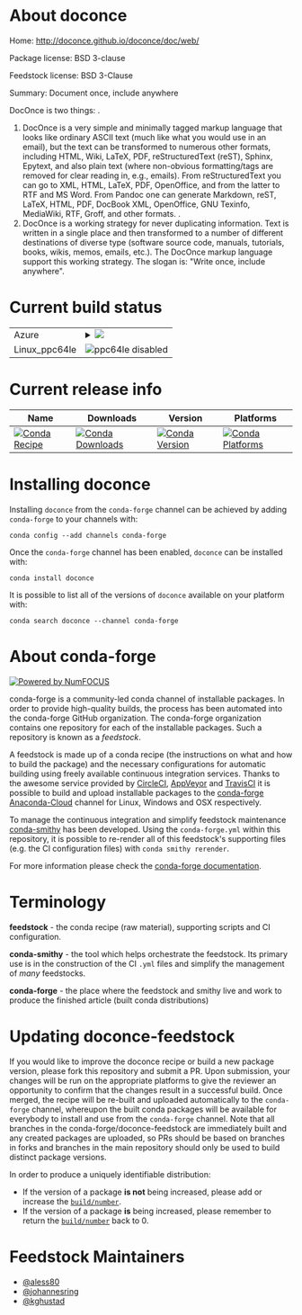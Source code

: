 About doconce
=============

Home: http://doconce.github.io/doconce/doc/web/

Package license: BSD 3-clause

Feedstock license: BSD 3-Clause

Summary: Document once, include anywhere

DocOnce is two things:
.
1. DocOnce is a very simple and minimally tagged markup language that
looks like ordinary ASCII text (much like what you would use in an
email), but the text can be transformed to numerous other formats,
including HTML, Wiki, LaTeX, PDF, reStructuredText (reST), Sphinx,
Epytext, and also plain text (where non-obvious formatting/tags are
removed for clear reading in, e.g., emails). From reStructuredText
you can go to XML, HTML, LaTeX, PDF, OpenOffice, and from the latter
to RTF and MS Word. From Pandoc one can generate Markdown, reST,
LaTeX, HTML, PDF, DocBook XML, OpenOffice, GNU Texinfo, MediaWiki,
RTF, Groff, and other formats.
.
2. DocOnce is a working strategy for never duplicating information.
Text is written in a single place and then transformed to a number of
different destinations of diverse type (software source code,
manuals, tutorials, books, wikis, memos, emails, etc.). The DocOnce
markup language support this working strategy. The slogan is: "Write
once, include anywhere".


Current build status
====================


<table>
    
  <tr>
    <td>Azure</td>
    <td>
      <details>
        <summary>
          <a href="https://dev.azure.com/conda-forge/feedstock-builds/_build/latest?definitionId=4529&branchName=master">
            <img src="https://dev.azure.com/conda-forge/feedstock-builds/_apis/build/status/doconce-feedstock?branchName=master">
          </a>
        </summary>
        <table>
          <thead><tr><th>Variant</th><th>Status</th></tr></thead>
          <tbody><tr>
              <td>linux_python2.7</td>
              <td>
                <a href="https://dev.azure.com/conda-forge/feedstock-builds/_build/latest?definitionId=4529&branchName=master">
                  <img src="https://dev.azure.com/conda-forge/feedstock-builds/_apis/build/status/doconce-feedstock?branchName=master&jobName=linux&configuration=linux_python2.7" alt="variant">
                </a>
              </td>
            </tr><tr>
              <td>linux_python3.6</td>
              <td>
                <a href="https://dev.azure.com/conda-forge/feedstock-builds/_build/latest?definitionId=4529&branchName=master">
                  <img src="https://dev.azure.com/conda-forge/feedstock-builds/_apis/build/status/doconce-feedstock?branchName=master&jobName=linux&configuration=linux_python3.6" alt="variant">
                </a>
              </td>
            </tr><tr>
              <td>linux_python3.7</td>
              <td>
                <a href="https://dev.azure.com/conda-forge/feedstock-builds/_build/latest?definitionId=4529&branchName=master">
                  <img src="https://dev.azure.com/conda-forge/feedstock-builds/_apis/build/status/doconce-feedstock?branchName=master&jobName=linux&configuration=linux_python3.7" alt="variant">
                </a>
              </td>
            </tr><tr>
              <td>linux_python3.8</td>
              <td>
                <a href="https://dev.azure.com/conda-forge/feedstock-builds/_build/latest?definitionId=4529&branchName=master">
                  <img src="https://dev.azure.com/conda-forge/feedstock-builds/_apis/build/status/doconce-feedstock?branchName=master&jobName=linux&configuration=linux_python3.8" alt="variant">
                </a>
              </td>
            </tr><tr>
              <td>osx_python2.7</td>
              <td>
                <a href="https://dev.azure.com/conda-forge/feedstock-builds/_build/latest?definitionId=4529&branchName=master">
                  <img src="https://dev.azure.com/conda-forge/feedstock-builds/_apis/build/status/doconce-feedstock?branchName=master&jobName=osx&configuration=osx_python2.7" alt="variant">
                </a>
              </td>
            </tr><tr>
              <td>osx_python3.6</td>
              <td>
                <a href="https://dev.azure.com/conda-forge/feedstock-builds/_build/latest?definitionId=4529&branchName=master">
                  <img src="https://dev.azure.com/conda-forge/feedstock-builds/_apis/build/status/doconce-feedstock?branchName=master&jobName=osx&configuration=osx_python3.6" alt="variant">
                </a>
              </td>
            </tr><tr>
              <td>osx_python3.7</td>
              <td>
                <a href="https://dev.azure.com/conda-forge/feedstock-builds/_build/latest?definitionId=4529&branchName=master">
                  <img src="https://dev.azure.com/conda-forge/feedstock-builds/_apis/build/status/doconce-feedstock?branchName=master&jobName=osx&configuration=osx_python3.7" alt="variant">
                </a>
              </td>
            </tr><tr>
              <td>osx_python3.8</td>
              <td>
                <a href="https://dev.azure.com/conda-forge/feedstock-builds/_build/latest?definitionId=4529&branchName=master">
                  <img src="https://dev.azure.com/conda-forge/feedstock-builds/_apis/build/status/doconce-feedstock?branchName=master&jobName=osx&configuration=osx_python3.8" alt="variant">
                </a>
              </td>
            </tr><tr>
              <td>win_python2.7</td>
              <td>
                <a href="https://dev.azure.com/conda-forge/feedstock-builds/_build/latest?definitionId=4529&branchName=master">
                  <img src="https://dev.azure.com/conda-forge/feedstock-builds/_apis/build/status/doconce-feedstock?branchName=master&jobName=win&configuration=win_python2.7" alt="variant">
                </a>
              </td>
            </tr><tr>
              <td>win_python3.6</td>
              <td>
                <a href="https://dev.azure.com/conda-forge/feedstock-builds/_build/latest?definitionId=4529&branchName=master">
                  <img src="https://dev.azure.com/conda-forge/feedstock-builds/_apis/build/status/doconce-feedstock?branchName=master&jobName=win&configuration=win_python3.6" alt="variant">
                </a>
              </td>
            </tr><tr>
              <td>win_python3.7</td>
              <td>
                <a href="https://dev.azure.com/conda-forge/feedstock-builds/_build/latest?definitionId=4529&branchName=master">
                  <img src="https://dev.azure.com/conda-forge/feedstock-builds/_apis/build/status/doconce-feedstock?branchName=master&jobName=win&configuration=win_python3.7" alt="variant">
                </a>
              </td>
            </tr><tr>
              <td>win_python3.8</td>
              <td>
                <a href="https://dev.azure.com/conda-forge/feedstock-builds/_build/latest?definitionId=4529&branchName=master">
                  <img src="https://dev.azure.com/conda-forge/feedstock-builds/_apis/build/status/doconce-feedstock?branchName=master&jobName=win&configuration=win_python3.8" alt="variant">
                </a>
              </td>
            </tr>
          </tbody>
        </table>
      </details>
    </td>
  </tr>
  <tr>
    <td>Linux_ppc64le</td>
    <td>
      <img src="https://img.shields.io/badge/ppc64le-disabled-lightgrey.svg" alt="ppc64le disabled">
    </td>
  </tr>
</table>

Current release info
====================

| Name | Downloads | Version | Platforms |
| --- | --- | --- | --- |
| [![Conda Recipe](https://img.shields.io/badge/recipe-doconce-green.svg)](https://anaconda.org/conda-forge/doconce) | [![Conda Downloads](https://img.shields.io/conda/dn/conda-forge/doconce.svg)](https://anaconda.org/conda-forge/doconce) | [![Conda Version](https://img.shields.io/conda/vn/conda-forge/doconce.svg)](https://anaconda.org/conda-forge/doconce) | [![Conda Platforms](https://img.shields.io/conda/pn/conda-forge/doconce.svg)](https://anaconda.org/conda-forge/doconce) |

Installing doconce
==================

Installing `doconce` from the `conda-forge` channel can be achieved by adding `conda-forge` to your channels with:

```
conda config --add channels conda-forge
```

Once the `conda-forge` channel has been enabled, `doconce` can be installed with:

```
conda install doconce
```

It is possible to list all of the versions of `doconce` available on your platform with:

```
conda search doconce --channel conda-forge
```


About conda-forge
=================

[![Powered by NumFOCUS](https://img.shields.io/badge/powered%20by-NumFOCUS-orange.svg?style=flat&colorA=E1523D&colorB=007D8A)](http://numfocus.org)

conda-forge is a community-led conda channel of installable packages.
In order to provide high-quality builds, the process has been automated into the
conda-forge GitHub organization. The conda-forge organization contains one repository
for each of the installable packages. Such a repository is known as a *feedstock*.

A feedstock is made up of a conda recipe (the instructions on what and how to build
the package) and the necessary configurations for automatic building using freely
available continuous integration services. Thanks to the awesome service provided by
[CircleCI](https://circleci.com/), [AppVeyor](https://www.appveyor.com/)
and [TravisCI](https://travis-ci.com/) it is possible to build and upload installable
packages to the [conda-forge](https://anaconda.org/conda-forge)
[Anaconda-Cloud](https://anaconda.org/) channel for Linux, Windows and OSX respectively.

To manage the continuous integration and simplify feedstock maintenance
[conda-smithy](https://github.com/conda-forge/conda-smithy) has been developed.
Using the ``conda-forge.yml`` within this repository, it is possible to re-render all of
this feedstock's supporting files (e.g. the CI configuration files) with ``conda smithy rerender``.

For more information please check the [conda-forge documentation](https://conda-forge.org/docs/).

Terminology
===========

**feedstock** - the conda recipe (raw material), supporting scripts and CI configuration.

**conda-smithy** - the tool which helps orchestrate the feedstock.
                   Its primary use is in the construction of the CI ``.yml`` files
                   and simplify the management of *many* feedstocks.

**conda-forge** - the place where the feedstock and smithy live and work to
                  produce the finished article (built conda distributions)


Updating doconce-feedstock
==========================

If you would like to improve the doconce recipe or build a new
package version, please fork this repository and submit a PR. Upon submission,
your changes will be run on the appropriate platforms to give the reviewer an
opportunity to confirm that the changes result in a successful build. Once
merged, the recipe will be re-built and uploaded automatically to the
`conda-forge` channel, whereupon the built conda packages will be available for
everybody to install and use from the `conda-forge` channel.
Note that all branches in the conda-forge/doconce-feedstock are
immediately built and any created packages are uploaded, so PRs should be based
on branches in forks and branches in the main repository should only be used to
build distinct package versions.

In order to produce a uniquely identifiable distribution:
 * If the version of a package **is not** being increased, please add or increase
   the [``build/number``](https://conda.io/docs/user-guide/tasks/build-packages/define-metadata.html#build-number-and-string).
 * If the version of a package **is** being increased, please remember to return
   the [``build/number``](https://conda.io/docs/user-guide/tasks/build-packages/define-metadata.html#build-number-and-string)
   back to 0.

Feedstock Maintainers
=====================

* [@aless80](https://github.com/aless80/)
* [@johannesring](https://github.com/johannesring/)
* [@kghustad](https://github.com/kghustad/)

